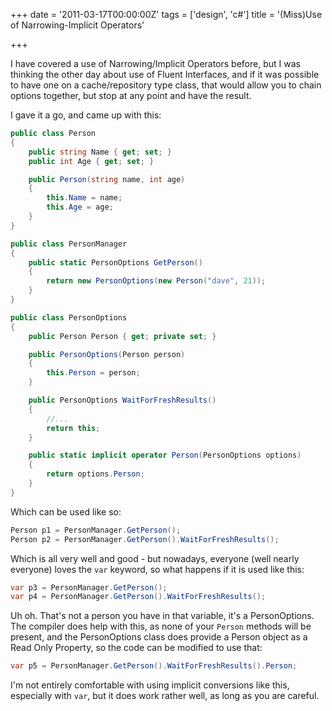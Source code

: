 +++
date = '2011-03-17T00:00:00Z'
tags = ['design', 'c#']
title = '(Miss)Use of Narrowing-Implicit Operators'

+++

I have covered a use of Narrowing/Implicit Operators before, but I was thinking the other day about use of Fluent Interfaces, and if it was possible to have one on a cache/repository type class, that would allow you to chain options together, but stop at any point and have the result.

I gave it a go, and came up with this:

```csharp
public class Person
{
	public string Name { get; set; }
	public int Age { get; set; }

	public Person(string name, int age)
	{
		this.Name = name;
		this.Age = age;
	}
}

public class PersonManager
{
	public static PersonOptions GetPerson()
	{
		return new PersonOptions(new Person("dave", 21));
	}
}

public class PersonOptions
{
	public Person Person { get; private set; }

	public PersonOptions(Person person)
	{
		this.Person = person;
	}

	public PersonOptions WaitForFreshResults()
	{
		//...
		return this;
	}

	public static implicit operator Person(PersonOptions options)
	{
		return options.Person;
	}
}
```

Which can be used like so:

```csharp
Person p1 = PersonManager.GetPerson();
Person p2 = PersonManager.GetPerson().WaitForFreshResults();
```

Which is all very well and good - but nowadays, everyone (well nearly everyone) loves the `var` keyword, so what happens if it is used like this:

```csharp
var p3 = PersonManager.GetPerson();
var p4 = PersonManager.GetPerson().WaitForFreshResults();
```

Uh oh.  That's not a person you have in that variable, it's a PersonOptions.  The compiler does help with this, as none of your `Person` methods will be present, and the PersonOptions class does provide a Person object as a Read Only Property, so the code can be modified to use that:

```csharp
var p5 = PersonManager.GetPerson().WaitForFreshResults().Person;
```

I'm not entirely comfortable with using implicit conversions like this, especially with `var`, but it does work rather well, as long as you are careful.
